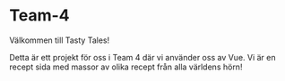 # Team-4

Välkommen till Tasty Tales!

Detta är ett projekt för oss i Team 4 där vi använder oss av Vue.
Vi är en recept sida med massor av olika recept från alla världens hörn!
